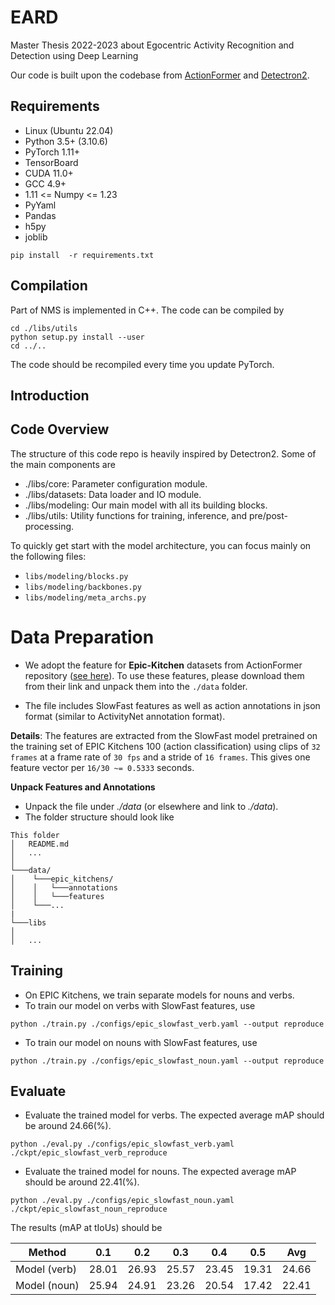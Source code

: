 # EARD
Master Thesis 2022-2023 about Egocentric Activity Recognition and Detection using Deep Learning

Our code is built upon the codebase from [ActionFormer](https://github.com/happyharrycn/actionformer_release) and [Detectron2](https://github.com/facebookresearch/detectron2).

## Requirements

- Linux (Ubuntu 22.04)
- Python 3.5+ (3.10.6)
- PyTorch 1.11+
- TensorBoard
- CUDA 11.0+
- GCC 4.9+
- 1.11 <= Numpy <= 1.23
- PyYaml
- Pandas
- h5py
- joblib

```shell
pip install  -r requirements.txt
```

## Compilation

Part of NMS is implemented in C++. The code can be compiled by

```shell
cd ./libs/utils
python setup.py install --user
cd ../..
```

The code should be recompiled every time you update PyTorch.

## Introduction

## Code Overview
The structure of this code repo is heavily inspired by Detectron2. Some of the main components are
* ./libs/core: Parameter configuration module.
* ./libs/datasets: Data loader and IO module.
* ./libs/modeling: Our main model with all its building blocks.
* ./libs/utils: Utility functions for training, inference, and pre/post-processing.

To quickly get start with the model architecture, you can focus mainly on the following files:

- `libs/modeling/blocks.py`
- `libs/modeling/backbones.py`
- `libs/modeling/meta_archs.py`


# Data Preparation

- We adopt the feature for **Epic-Kitchen** datasets from ActionFormer repository ([see here](https://github.com/happyharrycn/actionformer_release)). To use these features, please download them from their link and unpack them into the `./data` folder.

* The file includes SlowFast features as well as action annotations in json format (similar to ActivityNet annotation format).

**Details**: The features are extracted from the SlowFast model pretrained on the training set of EPIC Kitchens 100 (action classification) using clips of `32 frames` at a frame rate of `30 fps` and a stride of `16 frames`. This gives one feature vector per `16/30 ~= 0.5333` seconds.

**Unpack Features and Annotations**
* Unpack the file under *./data* (or elsewhere and link to *./data*).
* The folder structure should look like
```
This folder
│   README.md
│   ...  
│
└───data/
│    └───epic_kitchens/
│    │	 └───annotations
│    │	 └───features   
│    └───...
|
└───libs
│
│   ...
```

## Training
* On EPIC Kitchens, we train separate models for nouns and verbs.
* To train our model on verbs with SlowFast features, use
```shell
python ./train.py ./configs/epic_slowfast_verb.yaml --output reproduce
```
* To train our model on nouns with SlowFast features, use
```shell
python ./train.py ./configs/epic_slowfast_noun.yaml --output reproduce
```

## Evaluate
* Evaluate the trained model for verbs. The expected average mAP should be around 24.66(%).
```shell
python ./eval.py ./configs/epic_slowfast_verb.yaml ./ckpt/epic_slowfast_verb_reproduce
```
* Evaluate the trained model for nouns. The expected average mAP should be around 22.41(%).
```shell
python ./eval.py ./configs/epic_slowfast_noun.yaml ./ckpt/epic_slowfast_noun_reproduce
```

The results (mAP at tIoUs) should be

| Method              |  0.1  |  0.2  |  0.3  |  0.4  |  0.5  |  Avg  |
|---------------------|-------|-------|-------|-------|-------|-------|
| Model (verb) | 28.01 | 26.93 | 25.57 | 23.45 | 19.31 | 24.66 |
| Model (noun) | 25.94 | 24.91 | 23.26 | 20.54 | 17.42 | 22.41 |
